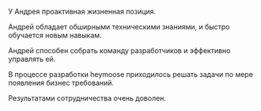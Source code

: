 У Андрея проактивная жизненная позиция.

Андрей обладает обширными техническими знаниями, и быстро обучается новым
навыкам.

Андрей способен собрать команду разработчиков и эффективно управлять ей.

В процессе разработки heymoose приходилось решать задачи по мере появления
бизнес требований.

Результатами сотрудничества очень доволен.
